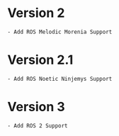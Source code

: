 # Version 2
    - Add ROS Melodic Morenia Support

# Version 2.1
    - Add ROS Noetic Ninjemys Support

# Version 3
    - Add ROS 2 Support
